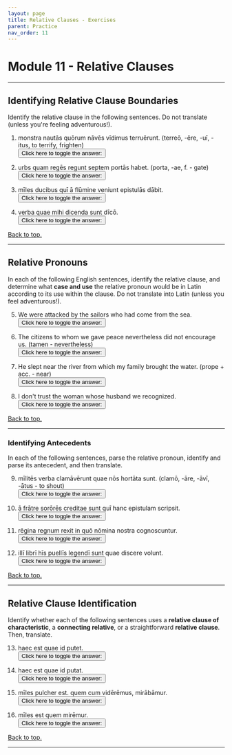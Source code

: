 ```yaml
---
layout: page
title: Relative Clauses - Exercises
parent: Practice
nav_order: 11
---
```


# Module 11 - Relative Clauses

***

## Identifying Relative Clause Boundaries

Identify the relative clause in the following sentences. Do not translate (unless you're feeling adventurous!).

1. monstra nautās quōrum nāvēs vīdimus terruērunt. (terreō, -ēre, -uī, -itus, to terrify, frighten)  
<button onclick="toggleDisplay('prac01')">Click here to toggle the answer:</button> <span style="display: none;" id="prac01">quōrum nāvēs vīdimus; The monsters terrified the sailors whose ships we saw.</span>

2. urbs quam regēs regunt septem portās habet. (porta, -ae, f. - gate)  
<button onclick="toggleDisplay('prac02')">Click here to toggle the answer:</button> <span style="display: none;" id="prac02">quam regēs regunt; The city which the kings rule has seven gates.</span>

3. mīles ducibus quī ā flūmine veniunt epistulās dābit.  
<button onclick="toggleDisplay('prac03')">Click here to toggle the answer:</button> <span style="display: none;" id="prac03">quī ā flūmine veniunt; The soldier will give the letters to the leaders who are coming from the river.</span>

4. verba quae mihi dicenda sunt dīcō.  
<button onclick="toggleDisplay('prac04')">Click here to toggle the answer:</button> <span style="display: none;" id="prac04">quae mihi dicenda sunt; I am saying the words that must be said by me.</span>

[Back to top.](#top)

***

## Relative Pronouns

In each of the following English sentences, identify the relative clause, and determine what **case and use** the relative pronoun would be in Latin according to its use within the clause. Do not translate into Latin (unless you feel adventurous!).

5. We were attacked by the sailors who had come from the sea.  
<button onclick="toggleDisplay('prac05')">Click here to toggle the answer:</button> <span style="display: none;" id="prac05">who had come from the sea; nominative, subject; ā nautīs quī ā marī vēnerant petitī sumus.</span>

6. The citizens to whom we gave peace nevertheless did not encourage us. (tamen - nevertheless)  
<button onclick="toggleDisplay('prac06')">Click here to toggle the answer:</button> <span style="display: none;" id="prac06">to whom we gave peace; dative, indirect object; cīvēs quibus pacem dedimus tamen nōs nōn hortātī sunt.</span>

7. He slept near the river from which my family brought the water. (prope + acc. - near)  
<button onclick="toggleDisplay('prac07')">Click here to toggle the answer:</button> <span style="display: none;" id="prac07">from which my family brought the water; ablative of motion from; prope flūmen ā quō familia mea aquam tulit dormīvit.</span>

8. I don't trust the woman whose husband we recognized.  
<button onclick="toggleDisplay('prac08')">Click here to toggle the answer:</button> <span style="display: none;" id="prac08">whose husband we recognized; genitive of possession; fēminae cuius maritum cognōvimus nōn crēdō.</span>

[Back to top.](#top)

***

### Identifying Antecedents

In each of the following sentences, parse the relative pronoun, identify and parse its antecedent, and then translate.

9. mīlitēs verba clamāvērunt quae nōs hortāta sunt. (clamō, -āre, -āvī, -ātus - to shout)  
<button onclick="toggleDisplay('prac09')">Click here to toggle the answer:</button> <span style="display: none;" id="prac09">quae - neut. nom. pl.; verba - neut. acc. pl.; The soldiers shouted words which encouraged us.</span>

10. ā frātre sorōrēs creditae sunt quī hanc epistulam scripsit.  
<button onclick="toggleDisplay('prac10')">Click here to toggle the answer:</button> <span style="display: none;" id="prac10">quī - masc. nom. sg.; frātre - masc. abl. sg.; The sisters were believed by the brother who wrote this letter.</span>

11. rēgina regnum rexit in quō nōmina nostra cognoscuntur.  
<button onclick="toggleDisplay('prac11')">Click here to toggle the answer:</button> <span style="display: none;" id="prac11">quō - neut. abl. sg.; regnum - neut. acc. sg.; The queen ruled the kingdom in which our names are known.</span>

12. illī librī hīs puellīs legendī sunt quae discere volunt.  
<button onclick="toggleDisplay('prac12')">Click here to toggle the answer:</button> <span style="display: none;" id="prac12">quae - fem. nom. pl.; puellīs - fem. dat. pl.; Those books must be read by these girls who want to learn.</span>

[Back to top.](#top)

***

## Relative Clause Identification

Identify whether each of the following sentences uses a **relative clause of characteristic**, a **connecting relative**, or a straightforward **relative clause**. Then, translate.

13. haec est quae id putet.  
<button onclick="toggleDisplay('prac13')">Click here to toggle the answer:</button> <span style="display: none;" id="prac13">relative clause of characteristic; This is the kind of woman who would think this.</span>

14. haec est quae id putat.  
<button onclick="toggleDisplay('prac14')">Click here to toggle the answer:</button> <span style="display: none;" id="prac14">relative clause; This is the woman who thinks this.</span>

15. mīles pulcher est. quem cum vidērēmus, mirābāmur.  
<button onclick="toggleDisplay('prac15')">Click here to toggle the answer:</button> <span style="display: none;" id="prac15">connecting relative; The soldier is handsome. When we saw him, we marveled.</span>

16. mīles est quem mirēmur.  
<button onclick="toggleDisplay('prac16')">Click here to toggle the answer:</button> <span style="display: none;" id="prac16">relative clause of characteristic; The soldier is the kind of man whom we would marvel at.</span>

[Back to top.](#top)

***

<script>
function toggleDisplay(id) {
  const el = document.getElementById(id);
  el.style.display = el.style.display === 'none' ? 'inline' : 'none';
}
</script>
